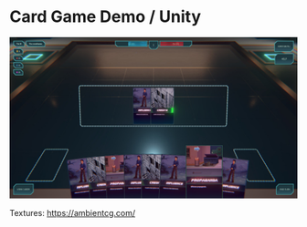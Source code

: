 # Card Game Demo / Unity

![Card Game Demo / Unity](images/readme.jpg)

Textures: https://ambientcg.com/
